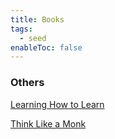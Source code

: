 ```yaml
---
title: Books
tags:
  - seed
enableToc: false
---
```

### Others
[Learning How to Learn](https://www.amazon.in/Learning-How-Learn-Barbara-Oakley/dp/0143132547)

[Think Like a Monk](https://www.amazon.in/Think-Like-Monk-Jay-Shetty/dp/0008386595)
